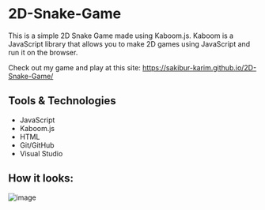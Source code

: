 # 2D-Snake-Game

This is a simple 2D Snake Game made using Kaboom.js. Kaboom is a JavaScript library that allows you to make 2D games using JavaScript and run it on the browser.

Check out my game and play at this site: https://sakibur-karim.github.io/2D-Snake-Game/

## Tools & Technologies

- JavaScript
- Kaboom.js
- HTML
- Git/GitHub
- Visual Studio 

## How it looks:
![image](https://user-images.githubusercontent.com/58964916/150860155-ff957783-1f18-45e5-83f5-789ccafb138b.png)
